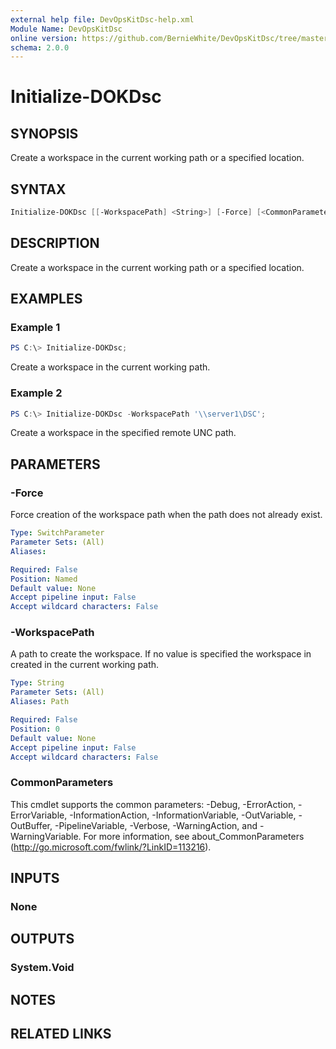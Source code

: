 ```yaml
---
external help file: DevOpsKitDsc-help.xml
Module Name: DevOpsKitDsc
online version: https://github.com/BernieWhite/DevOpsKitDsc/tree/master/docs/commands/en-US/Initialize-DOKDsc.md
schema: 2.0.0
---
```


# Initialize-DOKDsc

## SYNOPSIS

Create a workspace in the current working path or a specified location.

## SYNTAX

```powershell
Initialize-DOKDsc [[-WorkspacePath] <String>] [-Force] [<CommonParameters>]
```

## DESCRIPTION

Create a workspace in the current working path or a specified location.

## EXAMPLES

### Example 1

```powershell
PS C:\> Initialize-DOKDsc;
```

Create a workspace in the current working path.

### Example 2

```powershell
PS C:\> Initialize-DOKDsc -WorkspacePath '\\server1\DSC';
```

Create a workspace in the specified remote UNC path.

## PARAMETERS

### -Force

Force creation of the workspace path when the path does not already exist.

```yaml
Type: SwitchParameter
Parameter Sets: (All)
Aliases: 

Required: False
Position: Named
Default value: None
Accept pipeline input: False
Accept wildcard characters: False
```

### -WorkspacePath

A path to create the workspace.  If no value is specified the workspace in created in the current working path.

```yaml
Type: String
Parameter Sets: (All)
Aliases: Path

Required: False
Position: 0
Default value: None
Accept pipeline input: False
Accept wildcard characters: False
```

### CommonParameters

This cmdlet supports the common parameters: -Debug, -ErrorAction, -ErrorVariable, -InformationAction, -InformationVariable, -OutVariable, -OutBuffer, -PipelineVariable, -Verbose, -WarningAction, and -WarningVariable. For more information, see about_CommonParameters (http://go.microsoft.com/fwlink/?LinkID=113216).

## INPUTS

### None

## OUTPUTS

### System.Void

## NOTES

## RELATED LINKS
